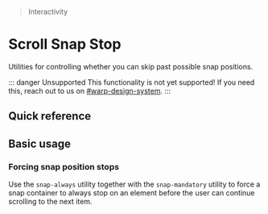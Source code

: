> Interactivity

# Scroll Snap Stop

Utilities for controlling whether you can skip past possible snap positions.

::: danger Unsupported
This functionality is not yet supported! If you need this, reach out to us on [#warp-design-system](https://sch-chat.slack.com/archives/C04P0GYTHPV).
:::

## Quick reference

<qr-table />

## Basic usage

### Forcing snap position stops
Use the `snap-always` utility together with the `snap-mandatory` utility to force a snap container to always stop on an element before the user can continue scrolling to the next item.